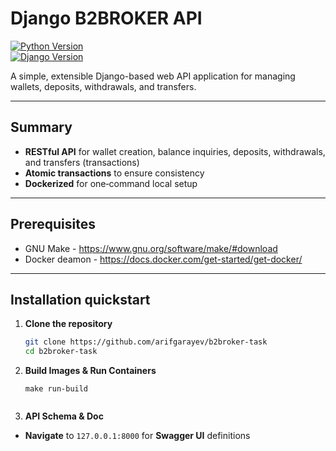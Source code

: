# Django B2BROKER API

[![Python Version](https://img.shields.io/badge/python-3.13%2B-blue)](https://www.python.org/)  
[![Django Version](https://img.shields.io/badge/django-5.1%2B-green)](https://www.djangoproject.com/)  

A simple, extensible Django-based web API application for managing wallets, deposits, withdrawals, and transfers.  

---

## Summary

- **RESTful API** for wallet creation, balance inquiries, deposits, withdrawals, and transfers (transactions)
- **Atomic transactions** to ensure consistency  
- **Dockerized** for one‑command local setup  

---

## Prerequisites

- GNU Make - https://www.gnu.org/software/make/#download
- Docker deamon - https://docs.docker.com/get-started/get-docker/

---

## Installation quickstart

1. **Clone the repository**  
   ```bash
   git clone https://github.com/arifgarayev/b2broker-task
   cd b2broker-task


2. **Build Images & Run Containers**  
    ```
    make run-build


3. **API Schema & Doc**
 - **Navigate** to ```127.0.0.1:8000``` for **Swagger UI** definitions

